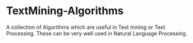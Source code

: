 TextMining-Algorithms
=====================

A collection of Algorithms which are useful in Text mining or Text Processing. These can be very well used in Natural Language Processing.
